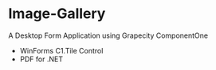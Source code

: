 # Image-Gallery
A Desktop Form Application using Grapecity ComponentOne
- WinForms C1.Tile Control 
- PDF for .NET
